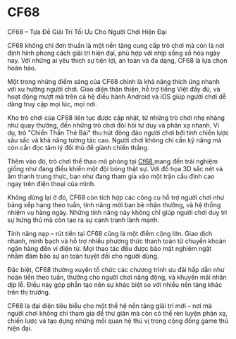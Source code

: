# CF68
CF68 – Tựa Đề Giải Trí Tối Ưu Cho Người Chơi Hiện Đại

CF68 không chỉ đơn thuần là một nền tảng cung cấp trò chơi mà còn là nơi định hình phong cách giải trí hiện đại, phù hợp với nhịp sống số hóa ngày nay. Với những ai yêu thích sự tiện lợi, an toàn và đa dạng, CF68 là lựa chọn hoàn hảo.

Một trong những điểm sáng của CF68 chính là khả năng thích ứng nhanh với xu hướng người chơi. Giao diện thân thiện, hỗ trợ tiếng Việt đầy đủ, và hoạt động mượt mà trên cả hệ điều hành Android và iOS giúp người chơi dễ dàng truy cập mọi lúc, mọi nơi.

Kho trò chơi của CF68 liên tục được cập nhật, từ những trò chơi nhẹ nhàng như quay thưởng, đến những trò chơi đòi hỏi tư duy và phản xạ nhanh. Ví dụ, trò "Chiến Thần Thẻ Bài" thu hút đông đảo người chơi bởi tính chiến lược sâu sắc và khả năng tương tác cao. Người chơi không chỉ cần kỹ năng mà còn cần đọc tâm lý đối thủ để giành chiến thắng.

Thêm vào đó, trò chơi thể thao mô phỏng tại <a href=https://cf68-vn.com> Cf68 </a>  mang đến trải nghiệm giống như đang điều khiển một đội bóng thật sự. Với đồ họa 3D sắc nét và âm thanh trung thực, bạn như đang tham gia vào một trận cầu đỉnh cao ngay trên điện thoại của mình.

Không dừng lại ở đó, CF68 còn tích hợp các công cụ hỗ trợ người chơi như bảng xếp hạng theo tuần, tính năng mời bạn bè nhận thưởng, và hệ thống nhiệm vụ hàng ngày. Những tính năng này không chỉ giúp người chơi duy trì sự hứng thú mà còn tạo ra sự cạnh tranh lành mạnh.

Tính năng nạp – rút tiền tại CF68 cũng là một điểm cộng lớn. Giao dịch nhanh, minh bạch và hỗ trợ nhiều phương thức thanh toán từ chuyển khoản ngân hàng đến ví điện tử. Mọi thao tác đều được bảo mật nghiêm ngặt nhằm đảm bảo sự an toàn tuyệt đối cho người dùng.

Đặc biệt, CF68 thường xuyên tổ chức các chương trình ưu đãi hấp dẫn như hoàn tiền theo tuần, thưởng cho người chơi năng động, và khuyến mãi nhân dịp lễ. Điều này góp phần tạo nên sự khác biệt so với nhiều nền tảng khác trên thị trường.

CF68 là đại diện tiêu biểu cho một thế hệ nền tảng giải trí mới – nơi mà người chơi không chỉ tham gia để thư giãn mà còn có thể rèn luyện phản xạ, chiến lược và tạo dựng những mối quan hệ thú vị trong cộng đồng game thủ hiện đại.

